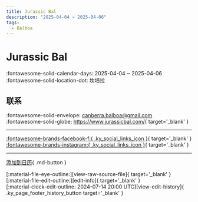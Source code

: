 ```yaml
---
title: Jurassic Bal
description: "2025-04-04 ~ 2025-04-06"
tags:
  - Balboa
---
```


# Jurassic Bal 

:fontawesome-solid-calendar-days: 2025-04-04 ~ 2025-04-06  
:fontawesome-solid-location-dot: 坎培拉  

## 联系

:fontawesome-solid-envelope: <canberra.balboa@gmail.com>  
:fontawesome-solid-globe: <https://www.jurassicbal.com/>{ target='_blank' }  

---

 [:fontawesome-brands-facebook-f:{ .ky_social_links_icon }](https://www.facebook.com/profile.php?id=100090530533352){ target='_blank' } [:fontawesome-brands-instagram:{ .ky_social_links_icon }](https://instagram.com/jurassic_bal){ target='_blank' }

---

[添加到日历](https://swing.news/ics/zh-Hans/2025/en_AU/jurassic-bal-2025.ics){ .md-button }

<div class="ky_page_footer" markdown>
<div class="ky_page_footer_trailing" markdown="span">
[:material-file-eye-outline:][view-raw-source-file]{ target='_blank' }
[:material-file-edit-outline:][edit-info]{ target='_blank' }
</div>
<div class="ky_page_footer_leading" markdown="span">
[:material-clock-edit-outline: 2024-07-14 20:00 UTC][view-edit-history]{ .ky_page_footer_history_button target='_blank' }
</div>
</div>

[view-raw-source-file]: https://github.com/swingdance/events/blob/main/2025/en_AU/jurassic-bal-2025.json "查看原始源文件"
[edit-info]: https://github.com/swingdance/events/issues/new?assignees=&labels=update+event&projects=&template=03-update_entity.yml&title=%5B2025%2Fen_AU%5D%20Jurassic%20Bal&region=en_AU&year=2025&id=jurassic-bal-2025&name=Jurassic%20Bal&org_id= "编辑信息"

[view-edit-history]: https://github.com/swingdance/events/commits/main/2025/en_AU/jurassic-bal-2025.json "查看编辑历史"
